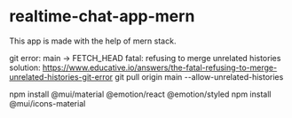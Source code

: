 # realtime-chat-app-mern

This app is made with the help of mern stack.

git error:
main -> FETCH_HEAD fatal: refusing to merge unrelated histories
solution: https://www.educative.io/answers/the-fatal-refusing-to-merge-unrelated-histories-git-error
git pull origin main --allow-unrelated-histories

npm install @mui/material @emotion/react @emotion/styled
npm install @mui/icons-material

